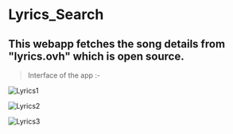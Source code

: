 # Lyrics_Search
 
## This webapp fetches the song details from "lyrics.ovh" which is open source.

> Interface of the app :-

![Lyrics1](https://user-images.githubusercontent.com/57112545/111041565-bf86b200-845e-11eb-94d8-f1d54f372567.png)

![Lyrics2](https://user-images.githubusercontent.com/57112545/111041569-c44b6600-845e-11eb-947a-5f1dee9abf81.png)

![Lyrics3](https://user-images.githubusercontent.com/57112545/111041829-45572d00-8460-11eb-8749-93156b648c37.png)

